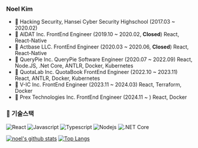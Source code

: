 ### Noel Kim
- :school: Hacking Security, Hansei Cyber Security Highschool (2017.03 ~ 2020.02)
- :office: AIDAT Inc. FrontEnd Engineer (2019.10 ~ 2020.02, **Closed**) React, React-Native
- :office: Actbase LLC. FrontEnd Engineer (2020.03 ~ 2020.06, **Closed**) React, React-Native
- :office: QueryPie Inc. QueryPie Software Engineer (2020.07 ~ 2022.09) React, Node.JS, .Net Core, ANTLR, Docker, Kubernetes
- :office: QuotaLab Inc. QuotaBook FrontEnd Engineer (2022.10 ~ 2023.11) React, ANTLR, Docker, Kubernetes
- :office: V-IC Inc. FrontEnd Engineer (2023.11 ~ 2024.03) React, Terraform, Docker
- :office: Prex Technologies Inc. FrontEnd Engineer (2024.11 ~ ) React, Docker

### 🔭 기술스택
![React](https://img.shields.io/badge/-React-61DAFB?logo=react&logoColor=white&style=flat)
![Javascript](https://img.shields.io/badge/Javascript-FFE400?logo=javascript&logoColor=white&style=flat)
![Typescript](https://img.shields.io/badge/Typescript-0054FF?logo=typescript&logoColor=white&style=flat)
![Nodejs](https://img.shields.io/badge/Node.js-43853d?logo=node.js&logoColor=white&style=flat)
![.NET Core](https://img.shields.io/badge/-.NET%20Core-512BD4?logo=dotnet&logoColor=white&style=flat)

[![noel's github stats](https://github-readme-stats.vercel.app/api?username=nnnnoel)](https://github.com/nnnnoel)
[![Top Langs](https://github-readme-stats.vercel.app/api/top-langs/?username=nnnnoel&layout=compact)](https://github.com/nnnnoel)
